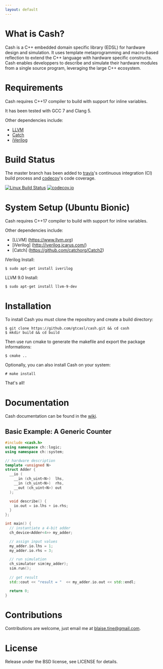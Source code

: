 ```yaml
---
layout: default
---
```


# What is Cash?

Cash is a C++ embedded domain specific library (EDSL) for hardware design and simulation. It uses template metaprogramming and macro-based reflection to extend the C++ language with hardware specific constructs. Cash enables developpers to describe and simulate their hardware modules from a single source program, leveraging the large C++ ecosystem.

# Requirements

Cash requires C++17 compiler to build with support for inline variables.

It has been tested with GCC 7 and Clang 5.

Other dependencies include:

  - [LLVM](https://www.llvm.org)
  - [Catch](https://github.com/catchorg/Catch2)
  - [iVerilog](http://iverilog.icarus.com/)

# Build Status

The master branch has been added to [travis](https://travis-ci.org)'s continuous integration (CI) build process and [codecov](https://codecov.io)'s code coverage.

[![Linux Build Status](https://travis-ci.org/gtcasl/cash.png?branch=master)](https://travis-ci.org/gtcasl/cash) 
[![codecov.io](http://codecov.io/github/gtcasl/cash/coverage.svg?branch=master)](http://codecov.io/github/gtcasl/cash?branch=master)

# System Setup (Ubuntu Bionic)

Cash requires C++17 compiler to build with support for inline variables.

Other dependencies include:

  - [LLVM] (https://www.llvm.org)
  - [iVerilog] (http://iverilog.icarus.com/)
  - [Catch] (https://github.com/catchorg/Catch2)
    
IVerilog Install:

    $ sudo apt-get install iverilog
    
LLVM 9.0 Install:

    $ sudo apt-get install llvm-9-dev

# Installation

To install Cash you must clone the repository and create a build directory:

    $ git clone https://github.com/gtcasl/cash.git && cd cash
    $ mkdir build && cd build

Then use run cmake to generate the makefile and export the package informations:

    $ cmake ..

Optionally, you can also install Cash on your system:

    # make install
    
That's all!

# Documentation

Cash documentation can be found in the [wiki](https://github.com/gtcasl/cash/wiki).

## Basic Example: A Generic Counter

```C++
#include <cash.h>
using namespace ch::logic;
using namespace ch::system;

// hardware description
template <unsigned N>
struct Adder {
  __io (
    __in (ch_uint<N>)  lhs,
    __in (ch_uint<N>)  rhs,
    __out (ch_uint<N>) out
  );

  void describe() {
    io.out = io.lhs + io.rhs;
  }
};

int main() {
  // instantiate a 4-bit adder
  ch_device<Adder<4>> my_adder;

  // assign input values
  my_adder.io.lhs = 1;
  my_adder.io.rhs = 3;

  // run simulation
  ch_simulator sim(my_adder);
  sim.run();
  
  // get result
  std::cout << "result = "  << my_adder.io.out << std::endl;

  return 0;
}
```
# Contributions

Contributions are welcome, just email me at blaise.tine@gmail.com.

# License

Release under the BSD license, see LICENSE for details.
